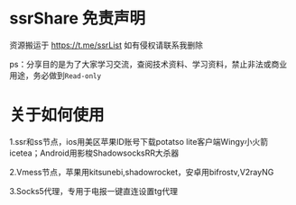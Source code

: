 # ssrShare 免责声明

资源搬运于 https://t.me/ssrList 如有侵权请联系我删除

ps：分享目的是为了大家学习交流，查阅技术资料、学习资料，禁止非法或商业用途，务必做到`Read-only`

# 关于如何使用

1.ssr和ss节点，ios用美区苹果ID账号下载potatso lite客户端Wingy小火箭icetea；Android用影梭ShadowsocksRR大杀器

2.Vmess节点，苹果用kitsunebi,shadowrocket，安卓用bifrostv,V2rayNG

3.Socks5代理，专用于电报一键直连设置tg代理
